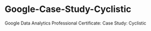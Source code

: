 # Google-Case-Study-Cyclistic
Google Data Analytics Professional Certificate: Case Study: Cyclistic
